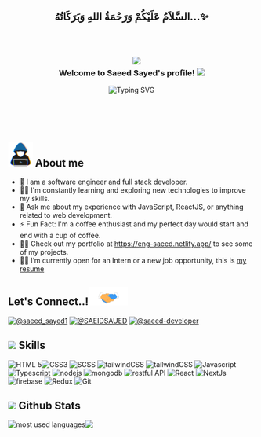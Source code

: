 <div align='center'>

## <b>السَّلاَمُ عَلَيْكُمْ وَرَحْمَةُ اللهِ وَبَرَكَاتُهُ...✨</b>

</div>
<br/>
<br/>
<br/>
<img width="250" align="right" src="https://c.tenor.com/_DOBjnGspYAAAAAM/code-coding.gif">

<h3 align="center">
  Welcome to Saeed Sayed's profile!
  <img src="https://media.giphy.com/media/hvRJCLFzcasrR4ia7z/giphy.gif" width="28">
</h3>

<!-- Typing SVG by DenverCoder1 - https://github.com/DenverCoder1/readme-typing-svg -->
<p align="center">
<img src="https://readme-typing-svg.herokuapp.com?font=Fira+Code&size=28&duration=3000&pause=500&color=9818F7&random=false&width=435&lines=Always+learn+new+things;Front-end+web+developer" alt="Typing SVG" />

<br/>
<br/>
<br/>
<br/>
<br/>

## <picture><img src = "https://github.com/0xAbdulKhalid/0xAbdulKhalid/raw/main/assets/mdImages/about_me.gif" width = 50px></picture> **About me**

- 🏢 I am a software engineer and full stack developer.
- 👨‍💻 I'm constantly learning and exploring new technologies to improve my skills.
- 💬 Ask me about my experience with JavaScript, ReactJS, or anything related to web development.
- ⚡ Fun Fact: I'm a coffee enthusiast and my perfect day would start and end with a cup of coffee.
- 👨‍💻 Check out my portfolio at https://eng-saeed.netlify.app/ to see some of my projects.
- 👨‍💻 I’m currently open for an Intern or a new job opportunity, this is [my resume](https://firebasestorage.googleapis.com/v0/b/my-portfolio-28ed6.appspot.com/o/Resume%2FSaeed-resume.pdf?alt=media&token=707e3b39-e31b-4b03-b591-c15b87dba4df)


## <b> Let's Connect..!</b><img src="https://github.com/0xAbdulKhalid/0xAbdulKhalid/raw/main/assets/mdImages/handshake.gif" width ="80">

[![@saeed_sayed1](https://img.icons8.com/fluency/48/000000/instagram-new.png "@saeed_sayed1")](https://www.instagram.com/saeed_sayed1/)
[![@SAEIDSAUED](https://img.icons8.com/fluency/48/000000/facebook.png "@SAEIDSAUED")](https://www.facebook.com/SAEIDSAUED)
[![@saeed-developer](https://img.icons8.com/fluency/48/000000/linkedin.png "@saeed-developer")](https://linkedin.com/in/saeed-developer)

<!--<a href="https://www.buymeacoffee.com/yousefdergham" target="_blank"><img src="https://cdn.buymeacoffee.com/buttons/v2/lato-orange.png" alt="Buy Me A Coffee" style="height: 50px !important;width: 174px !important;box-shadow: 0px 3px 2px 0px rgba(190, 190, 190, 0.5) !important;-webkit-box-shadow: 0px 3px 2px 0px rgba(190, 190, 190, 0.5) !important;" ></a>-->

## <img src="https://media2.giphy.com/media/QssGEmpkyEOhBCb7e1/giphy.gif?cid=ecf05e47a0n3gi1bfqntqmob8g9aid1oyj2wr3ds3mg700bl&rid=giphy.gif" width ="25"><b> Skills</b>

<img src="https://img.icons8.com/color/48/000000/html-5--v1.png" title="HTML 5"/><img src="https://img.icons8.com/color/48/000000/css3.png" title="CSS3"/> 
<img src="https://img.icons8.com/color/48/000000/sass.png" title="SCSS"/>
<img src="https://img.icons8.com/color/48/000000/tailwindcss.png" title="tailwindCSS"/>
<img src="https://img.icons8.com/color/48/000000/bootstrap.png" title="tailwindCSS"/>
<img src="https://img.icons8.com/color/48/000000/javascript--v1.png" title="Javascript"/>
<img src="https://img.icons8.com/color/48/000000/typescript--v1.png" title="Typescript"/>
<img src="https://img.icons8.com/color/48/000000/nodejs--v1.png" title="nodejs"/>
<img src="https://img.icons8.com/color/48/000000/mongodb--v1.png" title="mongodb"/>
<img src="https://img.icons8.com/color/48/000000/api--v1.png" title="restful API"/>
<img src="https://img.icons8.com/office/48/000000/react.png" title="React"/> 
<img src="https://img.icons8.com/color/48/000000/nextjs.png" title="NextJs"/>
<img src="https://img.icons8.com/color/48/000000/firebase.png" title="firebase"/>
<img src="https://img.icons8.com/color/48/000000/redux.png" title="Redux"/>
<img src="https://img.icons8.com/color/48/000000/git.png" title="Git"/>


## <img src="https://media.giphy.com/media/iY8CRBdQXODJSCERIr/giphy.gif" width="35"><b> Github Stats </b>


<img align="left" src="https://github-readme-stats.vercel.app/api/top-langs?username=saeedsayed&show_icons=true&locale=en&layout=compact&theme=radical" alt="most used languages" />
<be>
    <img src="https://komarev.com/ghpvc/?username=saeedsayed&style=for-the-badge&base=10000">
<!--<a href="https://komarev.com/ghpvc/?username=yousefdergham&style=for-the-badge">
</a>-->
